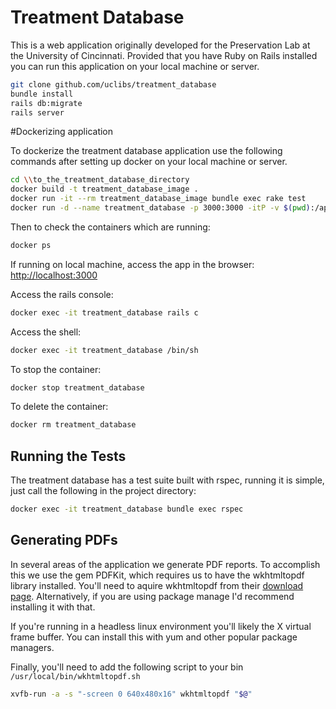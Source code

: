 # Treatment Database

This is a web application originally developed for the Preservation Lab at the University of Cincinnati.  Provided that you have Ruby on Rails installed you can run this application on your local machine or server.

```bash
git clone github.com/uclibs/treatment_database
bundle install
rails db:migrate
rails server
```

#Dockerizing application

 To dockerize the treatment database application use the following commands after setting up docker on your local machine or server.

 ```bash
 cd \\to_the_treatment_database_directory
 docker build -t treatment_database_image .
 docker run -it --rm treatment_database_image bundle exec rake test
 docker run -d --name treatment_database -p 3000:3000 -itP -v $(pwd):/app treatment_database_image
 ```
 Then to check the containers which are running:
 ```bash
 docker ps
 ```

 If running on local machine, access the app in the browser: [http://localhost:3000](http://localhost:3000)

 Access the rails console:
 ```bash
 docker exec -it treatment_database rails c
 ```

 Access the shell:
 ```bash
 docker exec -it treatment_database /bin/sh
 ```

 To stop the container:
 ```bash
 docker stop treatment_database
 ```
 To delete the container:
 ```bash
 docker rm treatment_database
 ```
 ## Running the Tests
The treatment database has a test suite built with rspec, running it is simple, just call the following in the project directory:

```bash
docker exec -it treatment_database bundle exec rspec
```

## Generating PDFs
In several areas of the application we generate PDF reports.  To accomplish this we use the gem PDFKit, which requires us to have the wkhtmltopdf library installed.  You'll need to aquire wkhtmltopdf from their [download page](https://wkhtmltopdf.org/downloads.html).  Alternatively, if you are using package manage I'd recommend installing it with that.

If you're running in a headless linux environment you'll likely the X virtual frame buffer.  You can install this with yum and other popular package managers.

Finally, you'll need to add the following script to your bin `/usr/local/bin/wkhtmltopdf.sh`

```bash
xvfb-run -a -s "-screen 0 640x480x16" wkhtmltopdf "$@"
```
